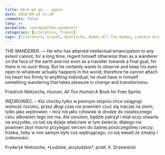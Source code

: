 ```yaml
---
title: Here we go... again
date: 2018-09-24 21:20
comments: false
lang: en
permalink: /notepad/the-wanderer/
categories: [Literature, Travel]
tags: [literature, travel, Nietzsche, Human All Too Human, Ludzkie Arcyludzkie, The Wanderer, Wędrowiec]
---
```


THE WANDERER. — He who has attained intellectual emancipation to any extent cannot, for a long time,
regard himself otherwise than as a wanderer on the face of the earth and not even as a traveller
towards a final goal, for there is no such thing. But he certainly wants to observe and keep his
eyes open to whatever actually happens in the world; therefore he cannot attach his heart too firmly
to anything individual; he must have in himself something wandering that takes pleasure in change
and transitoriness.

<span class="quote-author" style="padding-right:3rem">Friedrich Nietzsche, *Human, All Too Human*:A Book for Free
Spirits</span>

<p class="no-indent">WĘDROWIEC. – Kto choćby tylko w pewnym stopniu chce
osiągnąć wolność rozumu, przez długi czas nie powinien czuć się inaczej na ziemi, tylko jako
wędrowiec – lecz nie jako człowiek w drodze do ostatecznego celu: albowiem tego nie ma. Ale owszem,
będzie patrzył i miał oczy otwarte na wszystko, co też się dzieje właściwie w tym świecie; dlatego
nie powinien zbyt mocno przylegać sercem do żadnej poszczególnej rzeczy; trzeba, żeby w nim samym
było coś wędrującego, co się weseli ze zmiany i znikomości.</p>
<span class="quote-author" style="padding-right:3rem">Fryderyk Nietzsche, *Ludzkie, arcyludzkie*, przeł. K. Drzewiecki</span>
